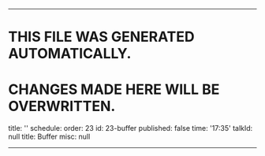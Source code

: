 ----

# THIS FILE WAS GENERATED AUTOMATICALLY.
# CHANGES MADE HERE WILL BE OVERWRITTEN.

title: ''
schedule:
  order: 23
  id: 23-buffer
  published: false
  time: '17:35'
  talkId: null
  title: Buffer
  misc: null

----

